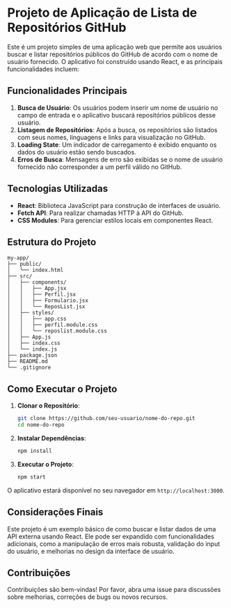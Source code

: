  # Projeto de Aplicação de Lista de Repositórios GitHub

Este é um projeto simples de uma aplicação web que permite aos usuários buscar e listar repositórios públicos do GitHub de acordo com o nome de usuário fornecido. O aplicativo foi construído usando React, e as principais funcionalidades incluem:

## Funcionalidades Principais

1. **Busca de Usuário**: Os usuários podem inserir um nome de usuário no campo de entrada e o aplicativo buscará repositórios públicos desse usuário.
2. **Listagem de Repositórios**: Após a busca, os repositórios são listados com seus nomes, linguagens e links para visualização no GitHub.
3. **Loading State**: Um indicador de carregamento é exibido enquanto os dados do usuário estão sendo buscados.
4. **Erros de Busca**: Mensagens de erro são exibidas se o nome de usuário fornecido não corresponder a um perfil válido no GitHub.

## Tecnologias Utilizadas

- **React**: Biblioteca JavaScript para construção de interfaces de usuário.
- **Fetch API**: Para realizar chamadas HTTP à API do GitHub.
- **CSS Modules**: Para gerenciar estilos locais em componentes React.

## Estrutura do Projeto

```
my-app/
├── public/
│   └── index.html
├── src/
│   ├── components/
│   │   ├── App.jsx
│   │   ├── Perfil.jsx
│   │   ├── Formulario.jsx
│   │   └── ReposList.jsx
│   ├── styles/
│   │   ├── app.css
│   │   ├── perfil.module.css
│   │   └── reposlist.module.css
│   ├── App.js
│   ├── index.css
│   └── index.js
├── package.json
├── README.md
└── .gitignore
```

## Como Executar o Projeto

1. **Clonar o Repositório**:
   ```sh
   git clone https://github.com/seu-usuario/nome-do-repo.git
   cd nome-do-repo
   ```

2. **Instalar Dependências**:
   ```sh
   npm install
   ```

3. **Executar o Projeto**:
   ```sh
   npm start
   ```

O aplicativo estará disponível no seu navegador em `http://localhost:3000`.

## Considerações Finais

Este projeto é um exemplo básico de como buscar e listar dados de uma API externa usando React. Ele pode ser expandido com funcionalidades adicionais, como a manipulação de erros mais robusta, validação do input do usuário, e melhorias no design da interface de usuário.

## Contribuições

Contribuições são bem-vindas! Por favor, abra uma issue para discussões sobre melhorias, correções de bugs ou novos recursos.
